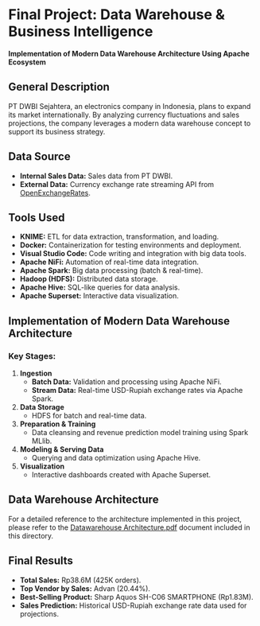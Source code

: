 # Final Project: Data Warehouse & Business Intelligence

**Implementation of Modern Data Warehouse Architecture Using Apache Ecosystem**

## General Description
PT DWBI Sejahtera, an electronics company in Indonesia, plans to expand its market internationally. By analyzing currency fluctuations and sales projections, the company leverages a modern data warehouse concept to support its business strategy.

## Data Source
- **Internal Sales Data:** Sales data from PT DWBI.
- **External Data:** Currency exchange rate streaming API from [OpenExchangeRates](https://openexchangerates.org/).

## Tools Used
- **KNIME:** ETL for data extraction, transformation, and loading.
- **Docker:** Containerization for testing environments and deployment.
- **Visual Studio Code:** Code writing and integration with big data tools.
- **Apache NiFi:** Automation of real-time data integration.
- **Apache Spark:** Big data processing (batch & real-time).
- **Hadoop (HDFS):** Distributed data storage.
- **Apache Hive:** SQL-like queries for data analysis.
- **Apache Superset:** Interactive data visualization.

## Implementation of Modern Data Warehouse Architecture
### Key Stages:
1. **Ingestion**
   - **Batch Data:** Validation and processing using Apache NiFi.
   - **Stream Data:** Real-time USD-Rupiah exchange rates via Apache Spark.
2. **Data Storage**
   - HDFS for batch and real-time data.
3. **Preparation & Training**
   - Data cleansing and revenue prediction model training using Spark MLlib.
4. **Modeling & Serving Data**
   - Querying and data optimization using Apache Hive.
5. **Visualization**
   - Interactive dashboards created with Apache Superset.

## Data Warehouse Architecture
For a detailed reference to the architecture implemented in this project, please refer to the [Datawarehouse Architecture.pdf](./Datawarehouse%20Architecture.pdf) document included in this directory.

## Final Results
- **Total Sales:** Rp38.6M (425K orders).
- **Top Vendor by Sales:** Advan (20.44%).
- **Best-Selling Product:** Sharp Aquos SH-C06 SMARTPHONE (Rp1.83M).
- **Sales Prediction:** Historical USD-Rupiah exchange rate data used for projections.
